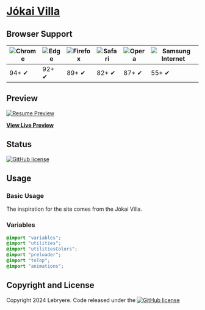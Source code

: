 # [Jókai Villa](https://lebryere.github.io/Jokai-villa/)

## Browser Support

![Chrome](https://raw.githubusercontent.com/alrra/browser-logos/master/src/chrome/chrome_48x48.png) | ![Edge](https://raw.githubusercontent.com/alrra/browser-logos/master/src/edge/edge_48x48.png) | ![Firefox](https://raw.githubusercontent.com/alrra/browser-logos/master/src/firefox/firefox_48x48.png) | ![Safari](https://raw.githubusercontent.com/alrra/browser-logos/master/src/safari/safari_48x48.png) | ![Opera](https://raw.githubusercontent.com/alrra/browser-logos/master/src/opera/opera_48x48.png) | ![Samsung Internet](https://raw.githubusercontent.com/alrra/browser-logos/master/src/samsung-internet/samsung-internet_48x48.png)
--- | --- | --- | --- | --- | --- |
94+ ✔ | 92+ ✔ | 89+ ✔ | 82+ ✔ | 87+ ✔ | 55+ ✔ |

## Preview

[![Resume Preview](preview.png)](https://lebryere.github.io/Jokai-villa/)

**[View Live Preview](https://lebryere.github.io/Jokai-villa/)**

## Status

[![GitHub license](https://img.shields.io/badge/licence-extended_CC_BY_NC-green%3F%26style%3Dplastic?style=plastic)](https://raw.githubusercontent.com/LeBryere/Jokai-villa/LICENCE)

## Usage

### Basic Usage


The inspiration for the site comes from the Jókai Villa.

### Variables
```css
@import "variables";
@import "utilities";
@import "utilitiesColors";
@import "preloader";
@import "toTop";
@import "animations";
```

## Copyright and License

Copyright 2024 Lebryere. Code released under the [![GitHub license](https://img.shields.io/badge/license-MIT-green?&style=plastic)](https://raw.githubusercontent.com/LeBryere/Jokai-villa/LICENCE)

